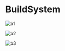 # BuildSystem

![b1](https://user-images.githubusercontent.com/94134588/206933308-c900ed56-d563-4348-92b0-ac126e8a9a83.png)

![b2](https://user-images.githubusercontent.com/94134588/206933345-34915411-5862-481a-a95d-e3f69912003d.png)

![b3](https://user-images.githubusercontent.com/94134588/206933368-02af7317-7d02-4c8d-bd34-efb9707f0607.png)

